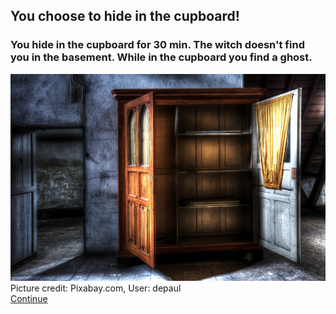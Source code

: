 ## You choose to hide in the cupboard!
### You hide in the cupboard for 30 min. The witch doesn't find you in the basement. While in the cupboard you find a ghost.  
![](../pictures/cupboard.png)  
Picture credit: Pixabay.com, User: depaul  
[Continue](escape.md)
